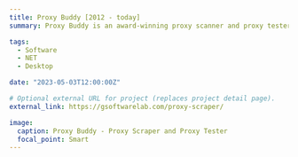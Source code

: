 ```yaml
---
title: Proxy Buddy [2012 - today]
summary: Proxy Buddy is an award-winning proxy scanner and proxy tester. It allows to automatically and easily scrape, test, filter, and export thousands of public proxy servers according to your requirements.

tags:
  - Software
  - NET
  - Desktop

date: "2023-05-03T12:00:00Z"

# Optional external URL for project (replaces project detail page).
external_link: https://gsoftwarelab.com/proxy-scraper/

image:
  caption: Proxy Buddy - Proxy Scraper and Proxy Tester
  focal_point: Smart
---
```

